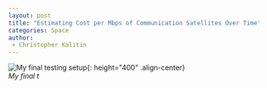 ```yaml
---
layout: post
title: "Estimating Cost per Mbps of Communication Satellites Over Time"
categories: Space
author:
 - Christopher Kalitin
---
```

<head>
    <meta property="og:image" content="{{site.url}}/assets/images/com-sat-cost/Cost per Mbps vs. Satellite Program & Year Of First Launch.png">
</head>

![My final testing setup]({{site.url}}/assets/images/scpi-auto-characterization/Testing-Setup.png){: height="400" .align-center}  
<i>My final t</i>
